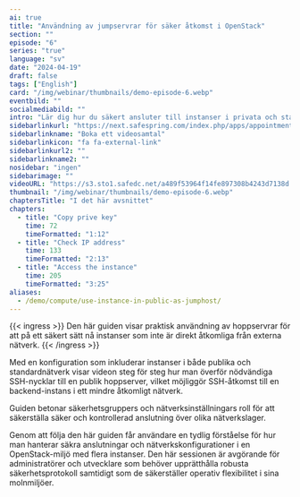 ```yaml
---
ai: true
title: "Användning av jumpservrar för säker åtkomst i OpenStack"
section: ""
episode: "6"
series: "true"
language: "sv"
date: "2024-04-19"
draft: false
tags: ["English"]
card: "/img/webinar/thumbnails/demo-episode-6.webp"
eventbild: ""
socialmediabild: ""
intro: "Lär dig hur du säkert ansluter till instanser i privata och standardnätverk med hjälp av bastionvärdar i OpenStack-miljön."
sidebarlinkurl: "https://next.safespring.com/index.php/apps/appointments/embed/VOZl8W1TrMMEFQ%3D%3D/form"
sidebarlinkname: "Boka ett videosamtal"
sidebarlinkicon: "fa fa-external-link"
sidebarlinkurl2: ""
sidebarlinkname2: ""
nosidebar: "ingen"
sidebarimage: ""
videoURL: "https://s3.sto1.safedc.net/a489f53964f14fe897308b4243d7138d:processedvideos/safespring-demo-episode-6-use-instance-in-public-as-jumphost_final/master.m3u8"
thumbnail: "/img/webinar/thumbnails/demo-episode-6.webp"
chaptersTitle: "I det här avsnittet"
chapters:
  - title: "Copy prive key"
    time: 72
    timeFormatted: "1:12"
  - title: "Check IP address"
    time: 133
    timeFormatted: "2:13"
  - title: "Access the instance"
    time: 205
    timeFormatted: "3:25"
aliases:
  - /demo/compute/use-instance-in-public-as-jumphost/
---
```

{{< ingress >}}
Den här guiden visar praktisk användning av hoppservrar för att på ett säkert sätt nå instanser som inte är direkt åtkomliga från externa nätverk.
{{< /ingress >}}

Med en konfiguration som inkluderar instanser i både publika och standardnätverk visar videon steg för steg hur man överför nödvändiga SSH-nycklar till en publik hoppserver, vilket möjliggör SSH-åtkomst till en backend-instans i ett mindre åtkomligt nätverk.

Guiden betonar säkerhetsgruppers och nätverksinställningars roll för att säkerställa säker och kontrollerad anslutning över olika nätverkslager.

Genom att följa den här guiden får användare en tydlig förståelse för hur man hanterar säkra anslutningar och nätverkskonfigurationer i en OpenStack-miljö med flera instanser. Den här sessionen är avgörande för administratörer och utvecklare som behöver upprätthålla robusta säkerhetsprotokoll samtidigt som de säkerställer operativ flexibilitet i sina molnmiljöer.